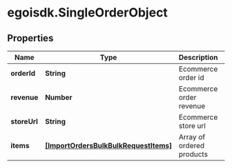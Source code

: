 # egoisdk.SingleOrderObject

## Properties

Name | Type | Description | Notes
------------ | ------------- | ------------- | -------------
**orderId** | **String** | Ecommerce order id | 
**revenue** | **Number** | Ecommerce order revenue | 
**storeUrl** | **String** | Ecommerce store url | 
**items** | [**[ImportOrdersBulkBulkRequestItems]**](ImportOrdersBulkBulkRequestItems.md) | Array of ordered products | 


